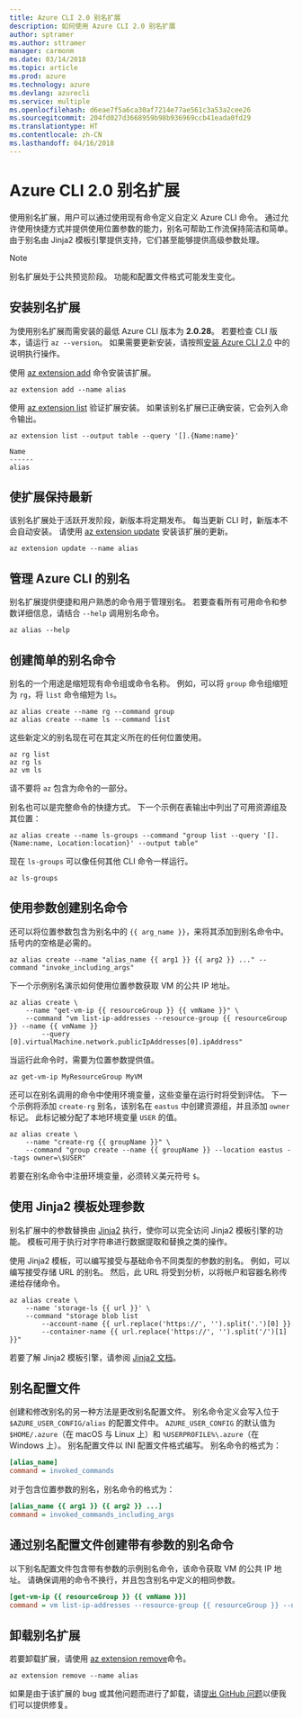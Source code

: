 ```yaml
---
title: Azure CLI 2.0 别名扩展
description: 如何使用 Azure CLI 2.0 别名扩展
author: sptramer
ms.author: sttramer
manager: carmonm
ms.date: 03/14/2018
ms.topic: article
ms.prod: azure
ms.technology: azure
ms.devlang: azurecli
ms.service: multiple
ms.openlocfilehash: d6eae7f5a6ca30af7214e77ae561c3a53a2cee26
ms.sourcegitcommit: 204fd027d3668959b98b936969ccb41eada0fd29
ms.translationtype: HT
ms.contentlocale: zh-CN
ms.lasthandoff: 04/16/2018
---
```

# <a name="the-azure-cli-20-alias-extension"></a>Azure CLI 2.0 别名扩展

使用别名扩展，用户可以通过使用现有命令定义自定义 Azure CLI 命令。 通过允许使用快捷方式并提供使用位置参数的能力，别名可帮助工作流保持简洁和简单。 由于别名由 Jinja2 模板引擎提供支持，它们甚至能够提供高级参数处理。

> [!NOTE]
> 别名扩展处于公共预览阶段。 功能和配置文件格式可能发生变化。

## <a name="install-the-alias-extension"></a>安装别名扩展

为使用别名扩展而需安装的最低 Azure CLI 版本为 **2.0.28**。 若要检查 CLI 版本，请运行 `az --version`。 如果需要更新安装，请按照[安装 Azure CLI 2.0](./install-azure-cli.md) 中的说明执行操作。

使用 [az extension add](/cli/azure/extension#az-extension-add) 命令安装该扩展。

```azurecli
az extension add --name alias
```

使用 [az extension list](/cli/azure/extension#az-extension-list) 验证扩展安装。 如果该别名扩展已正确安装，它会列入命令输出。

```azurecli
az extension list --output table --query '[].{Name:name}'
```

```output
Name
------
alias
```


## <a name="keep-the-extension-up-to-date"></a>使扩展保持最新

该别名扩展处于活跃开发阶段，新版本将定期发布。 每当更新 CLI 时，新版本不会自动安装。 请使用 [az extension update](/cli/azure/extension#az-extension-update) 安装该扩展的更新。

```azurecli
az extension update --name alias
```


## <a name="manage-aliases-for-the-azure-cli"></a>管理 Azure CLI 的别名

别名扩展提供便捷和用户熟悉的命令用于管理别名。 若要查看所有可用命令和参数详细信息，请结合 `--help` 调用别名命令。

```azurecli
az alias --help
```


## <a name="create-simple-alias-commands"></a>创建简单的别名命令

别名的一个用途是缩短现有命令组或命令名称。 例如，可以将 `group` 命令组缩短为 `rg`，将 `list` 命令缩短为 `ls`。

```azurecli
az alias create --name rg --command group
az alias create --name ls --command list
```

这些新定义的别名现在可在其定义所在的任何位置使用。

```azurecli
az rg list
az rg ls
az vm ls
```

请不要将 `az` 包含为命令的一部分。

别名也可以是完整命令的快捷方式。 下一个示例在表输出中列出了可用资源组及其位置：

```azurecli
az alias create --name ls-groups --command "group list --query '[].{Name:name, Location:location}' --output table"
```

现在 `ls-groups` 可以像任何其他 CLI 命令一样运行。

```azurecli
az ls-groups
```


## <a name="create-an-alias-command-with-arguments"></a>使用参数创建别名命令

还可以将位置参数包含为别名中的 `{{ arg_name }}`，来将其添加到别名命令中。 括号内的空格是必需的。

```azurecli
az alias create --name "alias_name {{ arg1 }} {{ arg2 }} ..." --command "invoke_including_args"
```

下一个示例别名演示如何使用位置参数获取 VM 的公共 IP 地址。

```azurecli
az alias create \
    --name "get-vm-ip {{ resourceGroup }} {{ vmName }}" \
    --command "vm list-ip-addresses --resource-group {{ resourceGroup }} --name {{ vmName }}
        --query [0].virtualMachine.network.publicIpAddresses[0].ipAddress"
```

当运行此命令时，需要为位置参数提供值。

```azurecli
az get-vm-ip MyResourceGroup MyVM
```

还可以在别名调用的命令中使用环境变量，这些变量在运行时将受到评估。 下一个示例将添加 `create-rg` 别名，该别名在 `eastus` 中创建资源组，并且添加 `owner` 标记。 此标记被分配了本地环境变量 `USER` 的值。

```azurecli
az alias create \
    --name "create-rg {{ groupName }}" \
    --command "group create --name {{ groupName }} --location eastus --tags owner=\$USER"
```

若要在别名命令中注册环境变量，必须转义美元符号 `$`。


## <a name="process-arguments-using-jinja2-templates"></a>使用 Jinja2 模板处理参数

别名扩展中的参数替换由 [Jinja2](http://jinja.pocoo.org/docs/2.10/) 执行，使你可以完全访问 Jinja2 模板引擎的功能。 模板可用于执行对字符串进行数据提取和替换之类的操作。

使用 Jinja2 模板，可以编写接受与基础命令不同类型的参数的别名。 例如，可以编写接受存储 URL 的别名。 然后，此 URL 将受到分析，以将帐户和容器名称传递给存储命令。

```azurecli
az alias create \
    --name 'storage-ls {{ url }}' \
    --command "storage blob list
        --account-name {{ url.replace('https://', '').split('.')[0] }}
        --container-name {{ url.replace('https://', '').split('/')[1] }}"
```

若要了解 Jinja2 模板引擎，请参阅 [Jinja2 文档](http://jinja.pocoo.org/docs/2.10/templates/)。


## <a name="alias-configuration-file"></a>别名配置文件

创建和修改别名的另一种方法是更改别名配置文件。 别名命令定义会写入位于 `$AZURE_USER_CONFIG/alias` 的配置文件中。 `AZURE_USER_CONFIG` 的默认值为 `$HOME/.azure`（在 macOS 与 Linux 上）和 `%USERPROFILE%\.azure`（在 Windows 上）。 别名配置文件以 INI 配置文件格式编写。 别名命令的格式为：

```ini
[alias_name]
command = invoked_commands
```

对于包含位置参数的别名，别名命令的格式为：

```ini
[alias_name {{ arg1 }} {{ arg2 }} ...]
command = invoked_commands_including_args
```


## <a name="create-an-alias-command-with-arguments-via-the-alias-configuration-file"></a>通过别名配置文件创建带有参数的别名命令

以下别名配置文件包含带有参数的示例别名命令，该命令获取 VM 的公共 IP 地址。 请确保调用的命令不换行，并且包含别名中定义的相同参数。

```ini
[get-vm-ip {{ resourceGroup }} {{ vmName }}]
command = vm list-ip-addresses --resource-group {{ resourceGroup }} --name {{ vmName }} --query [0].virtualMachine.network.publicIpAddresses[0].ipAddress
```


## <a name="uninstall-the-alias-extension"></a>卸载别名扩展

若要卸载扩展，请使用 [az extension remove](/cli/azure/extension#az-extension-remove)命令。

```azurecli
az extension remove --name alias
```

如果是由于该扩展的 bug 或其他问题而进行了卸载，请[提出 GitHub 问题](https://github.com/Azure/azure-cli-extensions/issues)以便我们可以提供修复。
